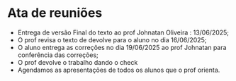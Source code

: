 
# Ata de reuniões 

 

 - Entrega de versão Final do texto  ao prof Johnatan Oliveira :  13/06/2025;
 - O prof revisa o texto de devolve para o aluno no dia 16/06/2025;
 - O aluno entrega as correções no dia 19/06/2025 ao prof Johnatan para conferência das correções; 
 - O  prof devolve o trabalho dando o check 
 - Agendamos as apresentações de todos os alunos que o prof orienta. 
